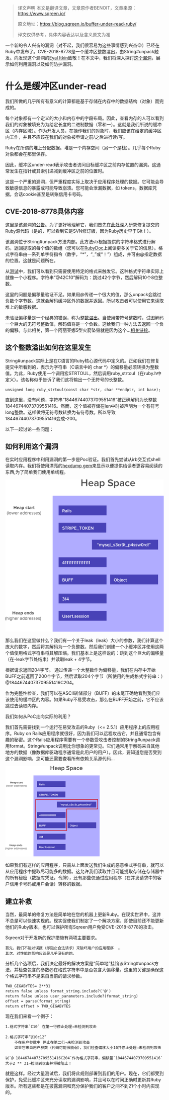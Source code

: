 > 译文声明
> 本文是翻译文章，文章原作者BENOIT，文章来源：https://www.sqreen.io/ 
> 
> 原文地址：https://blog.sqreen.io/buffer-under-read-ruby/
> 
> 译文仅供参考，具体内容表达以及含义原文为准

一个新的令人兴奋的漏洞（对不起，我们很容易为这些事情感到兴奋😜）已经在Ruby中发布了。CVE-2018-8778是一个缓冲区整数溢出，由String#unpack触发。向发现这个漏洞的[Eyal Itkin](https://eyalitkin.wordpress.com/)致敬！在本文中，我们将深入探讨[这个漏洞](https://www.ruby-lang.org/en/news/2018/03/28/buffer-under-read-unpack-cve-2018-8778/)，展示如何利用漏洞以及如何防护漏洞。

# 什么是缓冲区under-read

我们所做的几乎所有有意义的计算都是基于存储在内存中的数据结构（对象）而完成的。

每个对象都有一个定义的大小和内存中的字段布局。因此，查看内存的人可以看到我们的对象被填充为为给定长度的二进制数据（零和一）。这就是我们所说的缓冲区（内存区域）。作为开发人员，在操作我们的对象时，我们应该在给定的缓冲区内工作，并且不应该在我们的对象被申请之前/之后进行读/写。

Ruby在所谓的堆上分配数据。堆是一个内存空间（另一个是栈）。几乎每个Ruby对象都会在那里保存。

因此，缓冲区under-read表示攻击者访问目标缓冲区之前内存位置的漏洞。这通常发生在指针或其索引递减到缓冲区之前的位置时。

这是一个严重的漏洞，但严重程度实际上取决于应用程序处理的数据。它可能会导致敏感信息的暴露或可能导致崩溃。您可能会泄漏数据，如 tokens，数据库凭据，会话cookie甚至是转账信用卡号码。

## CVE-2018-8778具体内容

这里是该漏洞的[公告](https://www.ruby-lang.org/en/news/2018/03/28/buffer-under-read-unpack-cve-2018-8778/)。为了更好地理解它，我们首先在[此处](https://github.com/ruby/ruby/commit/d02b7bd864706fc2a40d83fb6014772ad3cc3b80)深入研究修复提交的Ruby源代码（是的，可以看到它是SVN修订版，因为Ruby历史早于Git！）。

该漏洞位于String#unpack方法内部。此方法str根据提供的字符串格式进行解码，返回提取的每个值的数组（您可以在[RubyDoc](https://ruby-doc.org/core-2.5.0/String.html#method-i-unpack)上阅读更多关于它的信息）。格式字符串由一系列单字符指令（数字，“*”，“_”或“！”）组成，并可由@指定数据的位置。这就是问题所在。

从[测试](https://github.com/ruby/ruby/commit/d02b7bd864706fc2a40d83fb6014772ad3cc3b80#diff-66ede7a20d01949feaa42bf3f6ba2a5aR555)中，我们可以看到只需要使用特定的格式来触发它。这种格式字符串实际上就像一个小程序。字符串“@42C10”解码为：跳过42个字节，然后解码10个8位整数。

这里的问题是偏移量验证不足。如果用@传递一个很大的值，那么unpack会跳过负数个字节数。这就会解码缓冲区外的数据并返回。所以攻击者可以使用它来读取堆上的敏感数据。

未验证偏移量是一个经典的错误，称为[整数溢出](https://en.wikipedia.org/wiki/Integer_overflow)。当使用带符号整数时，试图解码一个巨大的无符号整数值，解码值将是一个负数。这给我们一种方法去返回一个负的偏移。与此相关，第一个阿丽亚娜5型火箭坠毁就是因为这个...[相关链接](https://hownot2code.com/2016/09/02/a-space-error-370-million-for-an-integer-overflow/)。

## 这个整数溢出如何在这里发生

String#unpack实际上是在C语言的Ruby核心源代码中定义的。正如我们在修复提交中所看到的，表示为字符串（C语言中的 char *）的偏移量必须转换为整数值。为此，Ruby使用一个调用宏STRTOUL，然后调用ruby_strtoul（在ruby.h中定义）。该名称似乎告诉了我们这将输出一个无符号的长整数。

    unsigned long ruby_strtoul(const char *str, char **endptr, int base);

直到这里，没有问题，字符串“18446744073709551416”被正确解码为长整数18446744073709551416。然而，这个值被存储在len中时被声明为一个有符号long整数。这样做将无符号数转换为有符号数。所以导致18446744073709551416变成-200。

以下一起讨论一些问题：

## 如何利用这个漏洞

在实时应用程序中利用漏洞的第一步是Poc验证。我们首先尝试从irb交互式shell 读取内存。我们将使用漂亮的[hexdump gem](https://github.com/postmodern/hexdump)来显示以便提供给读者更容易阅读的东西,为了简单我们使用单线程。

![](../Images/CVE-2018-8778/1.1.png)

那么我们在这里做什么？我们有一个关于leak（leak）大小的参数，我们计算这个庞大的数字，然后将其解码为一个负整数。然后我们创建一个小缓冲区并使用这两个值使用格式字符串将其解压缩。我们基本上是这样说的：跳到这个巨大的偏移量（在-leak字节处结束）并读取leak + 4字节。

根据请求返回204字节。
通过传递一个大整数作为偏移量，我们在内存中开始BUFF之前返回了200个字节，然后读取204个字节（所使用的生成格式字符串：）@18446744073709551416C204。

作为完整性检查，我们可以在ASCII转储部分（BUFF）的末尾正确地看到我们应该使用的缓冲区的内容。如果Ruby不易受攻击，那么在BUFF开始之前，它不应该跳过去读取内存。

我们如何从PoC走向实际的利用？

我们首先需要找到一个运行在易受攻击的Ruby（<= 2.5.1）应用程序上的应用程序。Ruby on Rails应用程序就很好，因为我们可以远程攻击它，并且通常包含有趣的秘密。这个Rails应用程序需要有一个参数受攻击者控制的String#unpack调用format。String#unpack调用比你想象的更常见。它们通常用于解码来自其他地方的数据（像数据库驱动程序通常是此用户的用户）。因此，要知道您是否受到这个漏洞影响，您可能还需要查看所有依赖关系源代码...

![](../Images/CVE-2018-8778/1.2.png)

如果我们有这样的应用程序，只需从上面发送我们生成的恶意格式字符串，就可以从应用程序中提取尽可能多的数据。这允许我们读取并且可能提取存储在存储器中的所有秘密（数据库凭证，令牌），还有那些仅通过应用程序（在并发请求中的客户信用卡号码或用户会话）转移的数据。

## 建立补救

当然，最简单的修复方法是简单地在您的机器上更新Ruby。在现实世界中，这并不总是可以快速实现的。现实促使我们制定了一个解决方案，即使目前还不能更新他们的Ruby版本，也可以保护所有Sqreen用户免受CVE-2018-8778的攻击。

Sqreen对于开发新的保护措施有两项主要要求。

    首先，我们不能以误报（即阻止合法请求）来破坏用户的应用程序  。
    其次，对性能的影响应该是几乎没有的的。

分析几个选项后，我们决定最好的解决方案是“简单地”挂钩该String#unpack方法，并检查包含的参数@在格式字符串中是否包含大偏移量。这里的关键是确保这个格式字符串不是来自当前的请求参数。

    TWO_GIGABYTES= 2**31
    return false unless format_string.include?('@')
    return false unless user_parameters.include?(format_string)
    offset = parse(format_string)
    return offset > TWO_GIGABYTES

现在我们来看一个例子：

    1.格式字符串`C10` 在第一行停止处理⇒未检测到攻击

    2.格式字符串“@10c12”
    	不在用户参数中 停止在第二行⇒未检测到攻击
    	如果它来自用户参数（代码可能很脆弱），我们检查偏移大小10并停止处理⇒未检测到攻击

    以`@ 18446744073709551416C204`作为格式字符串，偏移量`18446744073709551416`大于2 ** 31⇒检测到攻击并将被阻止！

就是这样。经过大量测试后，我们将此规则部署到我们的用户。现在，它们都受到保护，免受此缓冲区未充分读取的漏洞影响，并且可以在时间正确时更新其Ruby版本。所有这些都是在披露漏洞和充分保护我们的客户之间不到21个小时内实现的。

